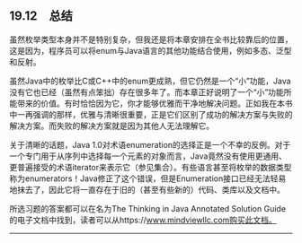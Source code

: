 ## 19.12　总结

虽然枚举类型本身并不是特别复杂，但我还是将本章安排在全书比较靠后的位置，这是因为，程序员可以将enum与Java语言的其他功能结合使用，例如多态、泛型和反射。

虽然Java中的枚举比C或C++中的enum更成熟，但它仍然是一个“小”功能，Java没有它也已经（虽然有点笨拙）存在很多年了。而本章正好说明了一个“小”功能所能带来的价值。有时恰恰因为它，你才能够优雅而干净地解决问题。正如我在本书中一再强调的那样，优雅与清晰很重要，正是它们区别了成功的解决方案与失败的解决方案。而失败的解决方案就是因为其他人无法理解它。

关于清晰的话题，Java 1.0对术语enumeration的选择正是一个不幸的反例。对于一个专门用于从序列中选择每一个元素的对象而言，Java竟然没有使用更通用、更普遍接受的术语iterator来表示它（参见集合）。有些语言甚至将枚举的数据类型称为enumerators！Java修正了这个错误，但是Enumeration接口已经无法轻易地抹去了，因此它将一直存在于旧的（甚至有些新的）代码、类库以及文档中。

所选习题的答案都可以在名为The Thinking in Java Annotated Solution Guide的电子文档中找到，读者可以从https://www.mindviewllc.com购买此文档。

---

[^1]: Joshua Bloch为撰写此章提供了很大帮助。

[^2]: 作业，我建议读者将其作为课程大作业。解答指南中不包含此类作业的解决方案。

[^3]: 作业，我建议读者将其作为课程大作业。解答指南中不包含此类作业的解决方案。

[^4]: 不记得是在哪位作者的书中读到的，总之这个例子已经存在很多年了。你可以在www.MindView.net上找到它们的C++和Java的版本（在《Thinking in Patterns》中）。